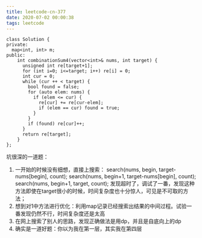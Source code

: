 ```yaml
---
title: leetcode-cn-377
date: 2020-07-02 00:00:38
tags: leetcode
---
```

```
class Solution {
private:
  map<int, int> m;
public:
    int combinationSum4(vector<int>& nums, int target) {
      unsigned int re[target+1];
      for (int i=0; i<=target; i++) re[i] = 0;
      int cur = 0;
      while (cur ++ < target) {
        bool found = false;
        for (auto elem: nums) {
          if (elem <= cur) {
            re[cur] += re[cur-elem];
            if (elem == cur) found = true;
          }
        }
        if (found) re[cur]++;
      }
      return re[target];
    }
};

```

坑很深的一道题：
1. 一开始的时候没有细想，直接上搜索：
  search(nums, begin, target-nums[begin], count);
  search(nums, begin+1, target-nums[begin], count);
  search(nums, begin+1, target, count);
发现超时了，调试了一番，发现这种方法即使在target很小的时候，时间复杂度也十分惊人，可见是不可取的方法；
2. 想到对1中方法进行优化：利用map记录已经搜索出结果的中间过程。试验一番发现仍然不行，时间复杂度还是太高
3. 在网上搜索了别人的思路，发现正确做法是用dp，并且是自底向上的dp
4. 确实是一道好题：你以为我在第一层，其实我在第四层